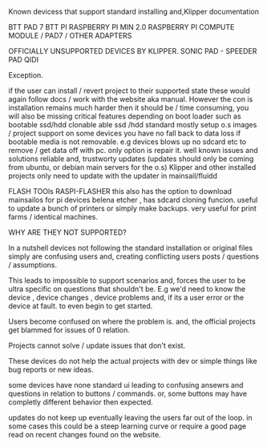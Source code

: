 Known devicess that support standard installing and,Klipper documentation 

BTT PAD 7 
BTT PI 
RASPBERRY PI MIN 2.0 
RASPBERRY PI COMPUTE MODULE / PAD7 / OTHER ADAPTERS 

OFFICIALLY UNSUPPORTED DEVICES BY KLIPPER. 
SONIC PAD - 
SPEEDER PAD 
QIDI 

Exception. 

if the user can install / revert project to their supported state these would again follow docs / work with the website aka manual. 
However the con is installation remains much harder then it should be / time consuming,  you will also be missing critical features depending on boot loader such as 
bootable ssd/hdd
clonable able ssd /hdd 
standard mostly setup o.s images / project support
on some devices you have no fall back to data loss if bootable media is not removable. e.g devices blows up no sdcard etc to remove / get data off with pc. 
only option is repair it. 
well known issues and solutions 
reliable and, trustworty updates  (updates should only be coming from ubuntu, or debian main servers for the o.s) Klipper and other installed projects only need to update with the updater in mainsail/fluidd

FLASH TOOls  RASPI-FLASHER this also has the option to download mainsailos for pi devices 
belena etcher , has sdcard cloning funcion. useful to update a bunch of printers or simply make backups. very useful for print farms / identical machines. 




WHY ARE THEY NOT SUPPORTED? 

In a nutshell devices not following the standard installation or original files simply are confusing users and, creating conflicting users posts / questions / assumptions. 


This leads to impossible to support scenarios and, forces the user to be ultra specific on questions that shouldn't be.  E.g we'd need to know the device , device changes , device problems and, if its a user error or the device at fault. 
to even begin to get started. 

Users become confused on where the problem is. and, the official projects get blammed for issues of 0 relation. 

Projects cannot solve / update issues that don't exist. 

These devices do not help the actual projects with dev or simple things like bug reports or new ideas. 

some devices have none standard ui leading to confusing ansewrs and questions in relation to buttons / commands. or, some buttons may have completly different behavior then expected. 

updates do not keep up eventually leaving the users far out of the loop. in some cases this could be a steep learning curve or require a good page read on recent changes found on the website. 

